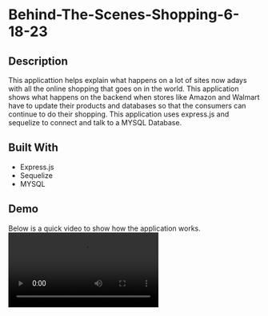 # Behind-The-Scenes-Shopping-6-18-23

## Description
This applicattion helps explain what happens on a lot of sites now adays with all the online shopping that goes on in the world. This application shows what happens on the backend when stores like Amazon and Walmart have to update their products and databases so that the consumers can continue to do their shopping. This application uses express.js and sequelize to connect and talk to a MYSQL Database.

## Built With
- Express.js
- Sequelize
- MYSQL

## Demo
Below is a quick video to show how the application works.
<video src="https://drive.google.com/file/d/1cEDnnECYLlMzToPlqKBkgZ2dEn9sI7Tq/view" controls title="Title"></video>